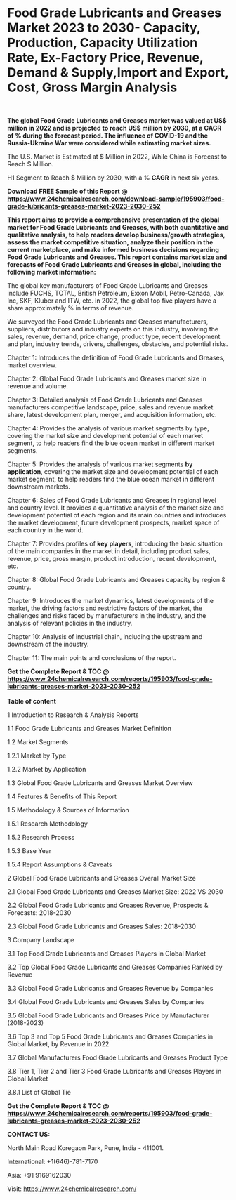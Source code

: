 <h1>Food Grade Lubricants and Greases Market 2023 to 2030- Capacity, Production, Capacity Utilization Rate, Ex-Factory Price, Revenue, Demand & Supply,Import and Export, Cost, Gross Margin Analysis</h1><br/><p><strong>The global Food Grade Lubricants and Greases market was valued at US$ million in 2022 and is projected to reach US$ million by 2030, at a <strong>CAGR</strong> of % during the forecast period. The influence of COVID-19 and the Russia-Ukraine War were considered while estimating market sizes.</strong></p><p>The U.S. Market is Estimated at $ Million in 2022, While China is Forecast to Reach $ Million.</p><p>H1 Segment to Reach $ Million by 2030, with a % <strong>CAGR</strong> in next six years.</p><div><b>Download FREE Sample of this Report @ <a href="https://www.24chemicalresearch.com/download-sample/195903/food-grade-lubricants-greases-market-2023-2030-252">https://www.24chemicalresearch.com/download-sample/195903/food-grade-lubricants-greases-market-2023-2030-252</a></b></div><p><strong>This report aims to provide a comprehensive presentation of the global market for Food Grade Lubricants and Greases, with both quantitative and qualitative analysis, to help readers develop business/growth strategies, assess the market competitive situation, analyze their position in the current marketplace, and make informed business decisions regarding Food Grade Lubricants and Greases. This report contains market size and forecasts of Food Grade Lubricants and Greases in global, including the following market information:</strong></p><p>The global key manufacturers of Food Grade Lubricants and Greases include FUCHS, TOTAL, British Petroleum, Exxon Mobil, Petro-Canada, Jax Inc, SKF, Kluber and ITW, etc. in 2022, the global top five players have a share approximately % in terms of revenue.</p><p>We surveyed the Food Grade Lubricants and Greases manufacturers, suppliers, distributors and industry experts on this industry, involving the sales, revenue, demand, price change, product type, recent development and plan, industry trends, drivers, challenges, obstacles, and potential risks.</p><p>Chapter 1: Introduces the definition of Food Grade Lubricants and Greases, market overview.</p><p>Chapter 2: Global Food Grade Lubricants and Greases market size in revenue and volume.</p><p>Chapter 3: Detailed analysis of Food Grade Lubricants and Greases manufacturers competitive landscape, price, sales and revenue market share, latest development plan, merger, and acquisition information, etc.</p><p>Chapter 4: Provides the analysis of various market segments by type, covering the market size and development potential of each market segment, to help readers find the blue ocean market in different market segments.</p><p>Chapter 5: Provides the analysis of various market segments <strong>by application</strong>, covering the market size and development potential of each market segment, to help readers find the blue ocean market in different downstream markets.</p><p>Chapter 6: Sales of Food Grade Lubricants and Greases in regional level and country level. It provides a quantitative analysis of the market size and development potential of each region and its main countries and introduces the market development, future development prospects, market space of each country in the world.</p><p>Chapter 7: Provides profiles of <strong>key players</strong>, introducing the basic situation of the main companies in the market in detail, including product sales, revenue, price, gross margin, product introduction, recent development, etc.</p><p>Chapter 8: Global Food Grade Lubricants and Greases capacity by region & country.</p><p>Chapter 9: Introduces the market dynamics, latest developments of the market, the driving factors and restrictive factors of the market, the challenges and risks faced by manufacturers in the industry, and the analysis of relevant policies in the industry.</p><p>Chapter 10: Analysis of industrial chain, including the upstream and downstream of the industry.</p><p>Chapter 11: The main points and conclusions of the report.</p><div><b>Get the Complete Report & TOC @ <a href="https://www.24chemicalresearch.com/reports/195903/food-grade-lubricants-greases-market-2023-2030-252">https://www.24chemicalresearch.com/reports/195903/food-grade-lubricants-greases-market-2023-2030-252</a></b></div><br><b>Table of content</b><p>1 Introduction to Research & Analysis Reports<br />
 
  1.1 Food Grade Lubricants and Greases Market Definition<br />
 
  1.2 Market Segments<br />
 
  1.2.1 Market by Type<br />
 
  1.2.2 Market by Application<br />
 
  1.3 Global Food Grade Lubricants and Greases Market Overview<br />
 
  1.4 Features & Benefits of This Report<br />
 
  1.5 Methodology & Sources of Information<br />
 
  1.5.1 Research Methodology<br />
 
  1.5.2 Research Process<br />
 
  1.5.3 Base Year<br />
 
  1.5.4 Report Assumptions & Caveats<br />
 
 2 Global Food Grade Lubricants and Greases Overall Market Size<br />
 
  2.1 Global Food Grade Lubricants and Greases Market Size: 2022 VS 2030<br />
 
  2.2 Global Food Grade Lubricants and Greases Revenue, Prospects & Forecasts: 2018-2030<br />
 
  2.3 Global Food Grade Lubricants and Greases Sales: 2018-2030<br />
 
 3 Company Landscape<br />
 
  3.1 Top Food Grade Lubricants and Greases Players in Global Market<br />
 
  3.2 Top Global Food Grade Lubricants and Greases Companies Ranked by Revenue<br />
 
  3.3 Global Food Grade Lubricants and Greases Revenue by Companies<br />
 
  3.4 Global Food Grade Lubricants and Greases Sales by Companies<br />
 
  3.5 Global Food Grade Lubricants and Greases Price by Manufacturer (2018-2023)<br />
 
  3.6 Top 3 and Top 5 Food Grade Lubricants and Greases Companies in Global Market, by Revenue in 2022<br />
 
  3.7 Global Manufacturers Food Grade Lubricants and Greases Product Type<br />
 
  3.8 Tier 1, Tier 2 and Tier 3 Food Grade Lubricants and Greases Players in Global Market<br />
 
  3.8.1 List of Global Tie<br><div><b>Get the Complete Report & TOC @ <a href="https://www.24chemicalresearch.com/reports/195903/food-grade-lubricants-greases-market-2023-2030-252">https://www.24chemicalresearch.com/reports/195903/food-grade-lubricants-greases-market-2023-2030-252</a></b></div></p>
 
 <b>CONTACT US:</b><br>
 
 North Main Road Koregaon Park, Pune, India - 411001.<br/>
 
 International: +1(646)-781-7170<br/>
 
 Asia: +91 9169162030<br/>
 
 Visit: <a href="https://www.24chemicalresearch.com/">https://www.24chemicalresearch.com/</a>
 
 <br>